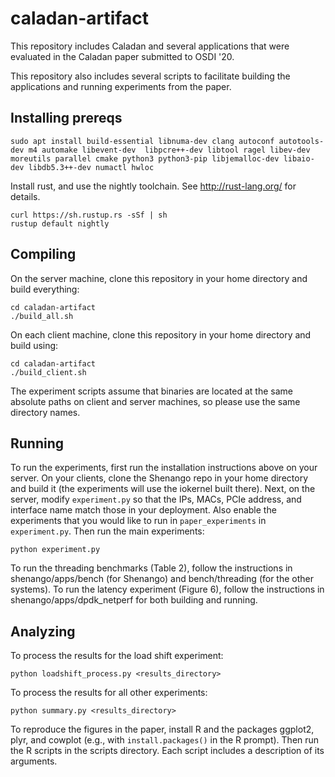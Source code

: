 # caladan-artifact

This repository includes Caladan and several applications that were evaluated in the Caladan paper submitted to OSDI '20.

This repository also includes several scripts to facilitate building the applications and running experiments from the paper.

## Installing prereqs
```
sudo apt install build-essential libnuma-dev clang autoconf autotools-dev m4 automake libevent-dev  libpcre++-dev libtool ragel libev-dev moreutils parallel cmake python3 python3-pip libjemalloc-dev libaio-dev libdb5.3++-dev numactl hwloc
```

Install rust, and use the nightly toolchain. See http://rust-lang.org/ for details.
```
curl https://sh.rustup.rs -sSf | sh
rustup default nightly
```

## Compiling

On the server machine, clone this repository in your home directory and build
everything:
```
cd caladan-artifact
./build_all.sh
```

On each client machine, clone this repository in your home directory and build
using:
```
cd caladan-artifact
./build_client.sh
```

The experiment scripts assume that binaries are located at the same absolute
paths on client and server machines, so please use the same directory names.


<!-- For instructions on building ZygOS or Memcached for ZygOS, please see
[their repositories](https://github.com/ix-project). After building
ZygOS, the spin server can be built with:
```
make -C ./bench/servers spin-ix
```
We built and ran ZygOS on Ubuntu 16.04; we built and ran everything
else on Ubuntu 18.04.
 -->

## Running

To run the experiments, first run the installation instructions above
on your server. On your clients, clone the Shenango repo in your home
directory and build it (the experiments will use the iokernel built
there). Next, on the server, modify `experiment.py` so that the IPs,
MACs, PCIe address, and interface name match those in your
deployment. Also enable the experiments that you would like to run in
`paper_experiments` in `experiment.py`. Then run the main experiments:
```
python experiment.py
```

To run the threading benchmarks (Table 2), follow the instructions in
shenango/apps/bench (for Shenango) and bench/threading (for the other
systems). To run the latency experiment (Figure 6), follow the
instructions in shenango/apps/dpdk_netperf for both building and
running.

## Analyzing
To process the results for the load shift experiment:
```
python loadshift_process.py <results_directory>
```
To process the results for all other experiments:
```
python summary.py <results_directory>
```

To reproduce the figures in the paper, install R and the packages
ggplot2, plyr, and cowplot (e.g., with `install.packages()` in the R
prompt).  Then run the R scripts in the scripts directory. Each script
includes a description of its arguments.
